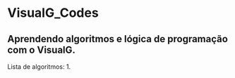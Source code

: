 # VisualG_Codes
## Aprendendo algoritmos e lógica de programação com o VisualG.

Lista de algoritmos:
  1. 
